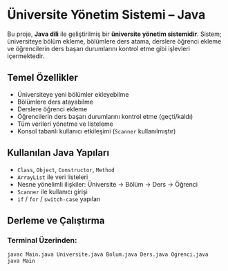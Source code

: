 #  Üniversite Yönetim Sistemi – Java

Bu proje, **Java dili** ile geliştirilmiş bir **üniversite yönetim sistemidir**. Sistem; üniversiteye bölüm ekleme, bölümlere ders atama, derslere öğrenci ekleme ve öğrencilerin ders başarı durumlarını kontrol etme gibi işlevleri içermektedir.

##  Temel Özellikler

-  Üniversiteye yeni bölümler ekleyebilme
-  Bölümlere ders atayabilme
-  Derslere öğrenci ekleme
-  Öğrencilerin ders başarı durumlarını kontrol etme (geçti/kaldı)
-  Tüm verileri yönetme ve listeleme
-  Konsol tabanlı kullanıcı etkileşimi (`Scanner` kullanılmıştır)

##  Kullanılan Java Yapıları

- `Class`, `Object`, `Constructor`, `Method`
- `ArrayList` ile veri listeleri
- Nesne yönelimli ilişkiler: Üniversite → Bölüm → Ders → Öğrenci
- `Scanner` ile kullanıcı girişi
- `if` / `for` / `switch-case` yapıları


##  Derleme ve Çalıştırma

### Terminal Üzerinden:

```bash
javac Main.java Universite.java Bolum.java Ders.java Ogrenci.java
java Main


